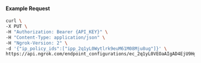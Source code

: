 <!-- Code generated for API Clients. DO NOT EDIT. -->

#### Example Request

```bash
curl \
-X PUT \
-H "Authorization: Bearer {API_KEY}" \
-H "Content-Type: application/json" \
-H "Ngrok-Version: 2" \
-d '{"ip_policy_ids":["ipp_2q1yL0Wytlrk9euM61M08Mju8ug"]}' \
https://api.ngrok.com/endpoint_configurations/ec_2q1yL0VEOaAIgAD4EjU9HgJsvaB/ip_policy
```
